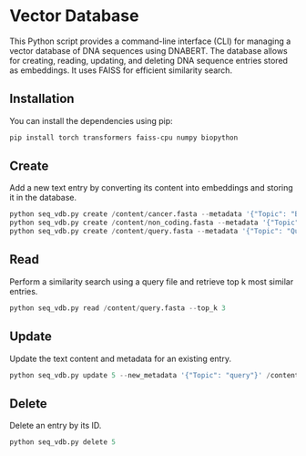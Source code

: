 # Vector Database
This Python script provides a command-line interface (CLI) for managing a vector database of DNA sequences using DNABERT. The database allows for creating, reading, updating, and deleting DNA sequence entries stored as embeddings. It uses FAISS for efficient similarity search.


## Installation
You can install the dependencies using pip:
```Bash
pip install torch transformers faiss-cpu numpy biopython
```

## Create

Add a new text entry by converting its content into embeddings and storing it in the database.
```python
python seq_vdb.py create /content/cancer.fasta --metadata '{"Topic": "Breast cancer"}'
python seq_vdb.py create /content/non_coding.fasta --metadata '{"Topic": "Non coding variant"}'
python seq_vdb.py create /content/query.fasta --metadata '{"Topic": "Query"}'
```

## Read

Perform a similarity search using a query file and retrieve top k most similar entries.
```python
python seq_vdb.py read /content/query.fasta --top_k 3
```

## Update

Update the text content and metadata for an existing entry.
```python
python seq_vdb.py update 5 --new_metadata '{"Topic": "query"}' /content/query.fasta
```

## Delete

Delete an entry by its ID.
```python
python seq_vdb.py delete 5
```



